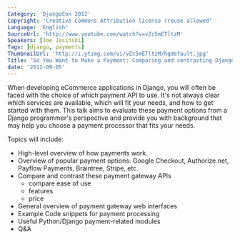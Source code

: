 ```yaml
---
Category: 'DjangoCon 2012'
Copyright: 'Creative Commons Attribution license (reuse allowed'
Language: 'English'
SourceUrl: 'http://www.youtube.com/watch?v=vZc5mETltzM'
Speakers: [Joe Jasinski]
Tags: [django, payments]
ThumbnailUrl: 'http://i.ytimg.com/vi/vZc5mETltzM/hqdefault.jpg'
Title: 'So You Want to Make a Payment: Comparing and contrasting Django payment options'
date: '2012-09-05'
---
```

When developing eCommerce applications in Django, you will often be faced with
the choice of which payment API to use. It's not always clear which services
are available, which will fit your needs, and how to get started with them.
This talk aims to evaluate these payment options from a Django programmer's
perspective and provide you with background that may help you choose a payment
processor that fits your needs.

Topics will include:

  * High-level overview of how payments work. 
  * Overview of popular payment options: Google Checkout, Authorize.net, Payflow Payments, Braintree, Stripe, etc. 
  * Compare and contrast these payment gateway APIs 
    * compare ease of use
    * features 
    * price
  * General overview of payment gateway web interfaces 
  * Example Code snippets for payment processing
  * Useful Python/Django payment-related modules 
  * Q&A 

